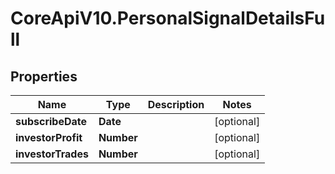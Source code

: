# CoreApiV10.PersonalSignalDetailsFull

## Properties
Name | Type | Description | Notes
------------ | ------------- | ------------- | -------------
**subscribeDate** | **Date** |  | [optional] 
**investorProfit** | **Number** |  | [optional] 
**investorTrades** | **Number** |  | [optional] 


